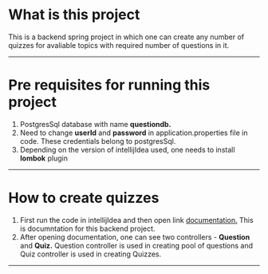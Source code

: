 <h1>What is this project</h1>
This is a backend spring project in which one can create any number of quizzes for avaliable topics with required number of questions in it.
<hr>
<h1>Pre requisites for running this project</h1>
<ol>
  <li>PostgresSql database with name <b>questiondb.</b></li>
  <li>Need to change <b>userId</b> and <b>password</b> in application.properties file in code. These credentials belong to postgresSql.</li>
  <li>Depending on the version of intellijIdea used, one needs to install <b>lombok</b> plugin</li>
</ol>
<hr>
<h1>How to create quizzes</h1>
<ol>
  <li>First run the code in intellijIdea and then open link <a href="http://localhost:8080/swagger-ui/index.html#/">documentation.</a> This is documntation for this backend project.</li>
  <li>After opening documentation, one can see two controllers - <b>Question</b> and <b>Quiz.</b> Question controller is used in creating pool of questions and Quiz controller is used in creating Quizzes.</li>
</ol>
<hr>



